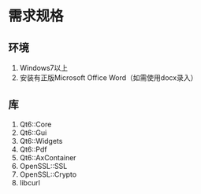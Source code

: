 # 需求规格

## 环境

1. Windows7以上
2. 安装有正版Microsoft Office Word（如需使用docx录入）

## 库

1. Qt6::Core 
1. Qt6::Gui 
1. Qt6::Widgets 
1. Qt6::Pdf
1. Qt6::AxContainer
1. OpenSSL::SSL 
1. OpenSSL::Crypto 
1. libcurl